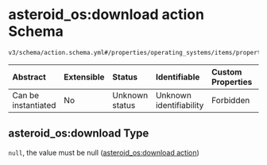 # asteroid_os:download action Schema

```txt
v3/schema/action.schema.yml#/properties/operating_systems/items/properties/steps/items/properties/actions/items/oneOf/9/properties/asteroid_os:download
```



| Abstract            | Extensible | Status         | Identifiable            | Custom Properties | Additional Properties | Access Restrictions | Defined In                                                          |
| :------------------ | :--------- | :------------- | :---------------------- | :---------------- | :-------------------- | :------------------ | :------------------------------------------------------------------ |
| Can be instantiated | No         | Unknown status | Unknown identifiability | Forbidden         | Allowed               | none                | [device.schema.json*](../device.schema.json "open original schema") |

## asteroid_os:download Type

`null`, the value must be null ([asteroid_os:download action](device-properties-operating-systems-operating-system-properties-steps-step-properties-group-step-action-oneof-asteroid_osdownload-action-properties-asteroid_osdownload-action.md))
